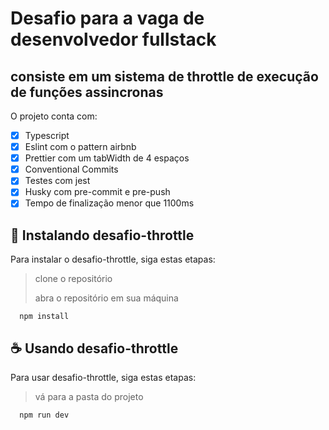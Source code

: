 # Desafio para a vaga de desenvolvedor fullstack
## consiste em um sistema de throttle de execução de funções assincronas

O projeto conta com:
- [x] Typescript
- [x] Eslint com o pattern airbnb
- [x] Prettier com um tabWidth de 4 espaços
- [x] Conventional Commits
- [x] Testes com jest
- [x] Husky com pre-commit e pre-push 
- [x] Tempo de finalização menor que 1100ms

## 🚀 Instalando desafio-throttle

Para instalar o desafio-throttle, siga estas etapas:
> clone o repositório
> 
> abra o repositório em sua máquina
```
  npm install
```

## ☕ Usando desafio-throttle

Para usar desafio-throttle, siga estas etapas:

> vá para a pasta do projeto
```
  npm run dev
```
